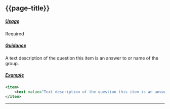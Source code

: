 ## {{page-title}}

<h5><ins>Usage</ins></h5>

<span class="mro-circle required" title="Required"></span> Required

<h5><ins>Guidance</ins></h5>

A text description of the question this item is an answer to or name of the group.

<h5><ins>Example</ins></h5>

```xml
<item>
    <text value="Text description of the question this item is an answer to or name of the group." />
</item>

```

---